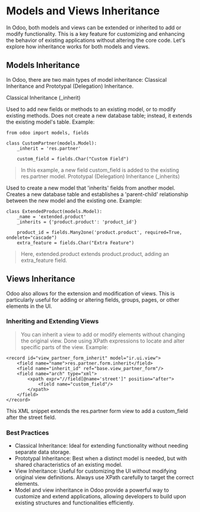 # Models and Views Inheritance
In Odoo, both models and views can be extended or inherited to add or modify functionality. This is a key feature for customizing and enhancing the behavior of existing applications without altering the core code. Let's explore how inheritance works for both models and views.

## Models Inheritance
In Odoo, there are two main types of model inheritance: Classical Inheritance and Prototypal (Delegation) Inheritance.

Classical Inheritance (_inherit)

Used to add new fields or methods to an existing model, or to modify existing methods.
Does not create a new database table; instead, it extends the existing model's table.
Example:
```
from odoo import models, fields

class CustomPartner(models.Model):
    _inherit = 'res.partner'

    custom_field = fields.Char("Custom Field")
```
> In this example, a new field custom_field is added to the existing res.partner model.
Prototypal (Delegation) Inheritance (_inherits)

Used to create a new model that 'inherits' fields from another model.
Creates a new database table and establishes a 'parent-child' relationship between the new model and the existing one.
Example:
```
class ExtendedProduct(models.Model):
    _name = 'extended.product'
    _inherits = {'product.product': 'product_id'}

    product_id = fields.Many2one('product.product', required=True, ondelete="cascade")
    extra_feature = fields.Char("Extra Feature")
```
> Here, extended.product extends product.product, adding an extra_feature field.
## Views Inheritance
Odoo also allows for the extension and modification of views. This is particularly useful for adding or altering fields, groups, pages, or other elements in the UI.

### Inheriting and Extending Views
> You can inherit a view to add or modify elements without changing the original view.
Done using XPath expressions to locate and alter specific parts of the view.
Example:
```
<record id="view_partner_form_inherit" model="ir.ui.view">
    <field name="name">res.partner.form.inherit</field>
    <field name="inherit_id" ref="base.view_partner_form"/>
    <field name="arch" type="xml">
        <xpath expr="//field[@name='street']" position="after">
            <field name="custom_field"/>
        </xpath>
    </field>
</record>
```
This XML snippet extends the res.partner form view to add a custom_field after the street field.
### Best Practices
- Classical Inheritance: Ideal for extending functionality without needing separate data storage.
- Prototypal Inheritance: Best when a distinct model is needed, but with shared characteristics of an existing model.
- View Inheritance: Useful for customizing the UI without modifying original view definitions. Always use XPath carefully to target the correct elements.
- Model and view inheritance in Odoo provide a powerful way to customize and extend applications, allowing developers to build upon existing structures and functionalities efficiently.
